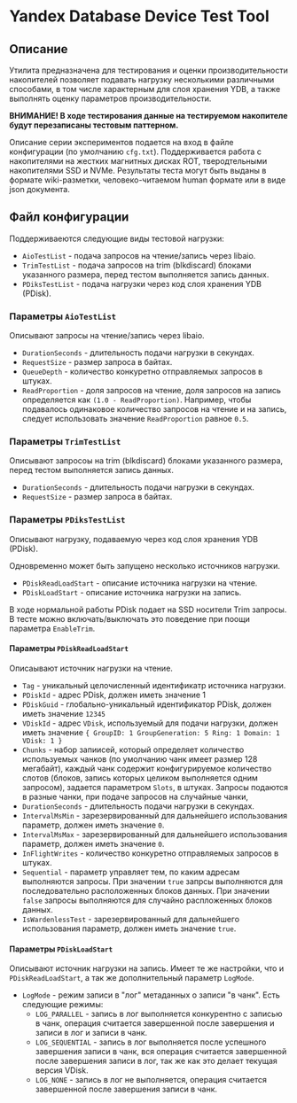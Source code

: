 # Yandex Database Device Test Tool

## Описание

Утилита предназначена для тестирования и оценки производительности накопителей позволяет подавать нагрузку несколькими
различными способами, в том числе характерным для слоя хранения YDB, а также выполнять оценку параметров
производительности.

**ВНИМАНИЕ! В ходе тестирования данные на тестируемом накопителе будут перезаписаны тестовым паттерном.**

Описание серии экспериментов подается на вход в файле конфигурации (по умолчанию `cfg.txt`). Поддерживается работа с
накопителями на жестких магнитных дисках ROT, тверодтельными накопителями SSD и NVMe. Результаты теста могут быть выданы
в формате wiki-разметки, человеко-читаемом human формате или в виде json документа.

## Файл конфигурации

Поддерживаеются следующие виды тестовой нагрузки:
- `AioTestList` - подача запросов на чтение/запись через libaio.
- `TrimTestList` - подача запросов на trim (blkdiscard) блоками указанного размера, перед тестом выполняется запись данных.
- `PDiksTestList` - подача нагрузки через код слоя хранения YDB (PDisk).

### Параметры `AioTestList`
Описывают запросы на чтение/запись через libaio.

- `DurationSeconds` - длительность подачи нагрузки в секундах.
- `RequestSize` - размер запроса в байтах.
- `QueueDepth` - количество конкуретно отправляемых запросов в штуках.
- `ReadProportion` - доля запросов на чтение, доля запросов на запись определяется как `(1.0 - ReadProportion)`. Например, чтобы подавалось одинаковое количество запросов на чтение и на запись, следует использовать значение `ReadProportion` равное `0.5`.

### Параметры `TrimTestList`
Описывают запросоы на trim (blkdiscard) блоками указанного размера, перед тестом выполняется запись данных.

- `DurationSeconds` - длительность подачи нагрузки в секундах.
- `RequestSize` - размер запроса в байтах.

### Параметры `PDiksTestList`
Описывают нагрузку, подаваемую через код слоя хранения YDB (PDisk).

Одновременно может быть запущено несколько источников нагрузки.
- `PDiskReadLoadStart` - описание источника нагрузки на чтение.
- `PDiskLoadStart` - описание источника нагрузки на запись.

В ходе нормальной работы PDisk подает на SSD носители Trim запросы. В тесте можно включать/выключать это поведение при поощи параметра `EnableTrim`.

#### Параметры `PDiskReadLoadStart`
Описаывают источник нагрузки на чтение.

- `Tag` - уникальный целочисленный идентификатр источника нагрузки.
- `PDiskId` - адрес PDisk, должен иметь значение 1
- `PDiskGuid` - глобально-уникальный идентификатор PDisk, должен иметь значение `12345`
- `VDiskId` - адрес `VDisk`, используемый для подачи нагрузки, должен иметь значение `{ GroupID: 1 GroupGeneration: 5 Ring: 1 Domain: 1 VDisk: 1 }`
- `Chunks` - набор запиисей, который определяет количество используемых чанков (по умолчанию чанк имеет размер 128 мегабайт), каждый чанк содержит конфигурируемое количество слотов (блоков, запись которых целиком выполняется одним запросом), задается параметром `Slots`, в штуках. Запросы подаются в разные чанки, при подаче запросов на случайные чанки, 
- `DurationSeconds` - длительность подачи нагрузки в секундах.
- `IntervalMsMin` - зарезервированный для дальнейшего использования параметр, должен иметь значение `0`.
- `IntervalMsMax` - зарезервированный для дальнейшего использования параметр, должен иметь значение `0`.
- `InFlightWrites` - количество конкуретно отправляемых запросов в штуках.
- `Sequential` - параметр управляет тем, по каким адресам выполняются запросы. При значении `true` запрсы выполняются для последовательно расположенных блоков данных. При значении `false` запросы выполняются для случайно распложенных блоков данных.
- `IsWardenlessTest` - зарезервированный для дальнейшего использования параметр, должен иметь значение `true`.

#### Параметры `PDiskLoadStart` 
Описывают источник нагрузки на запись.
Имеет те же настройки, что и `PDiskReadLoadStart`, а так же дополнительный параметр `LogMode`.

- `LogMode` - режим записи в "лог" метаданных о записи "в чанк". Есть следующие режимы:
  - `LOG_PARALLEL` - запись в лог выполняется конкурентно с записью в чанк, операция считается завершенной после завершения и записи в лог и записи в чанк.
  - `LOG_SEQUENTIAL` - запись в лог выполняется после успешного завершения записи в чанк, вся операция считается завершенной после завершения записи в лог, так же как это делает текущая версия VDisk. 
  - `LOG_NONE` - запись в лог не выполняется, операция считается завершенной после завершения записи в чанк.


 

